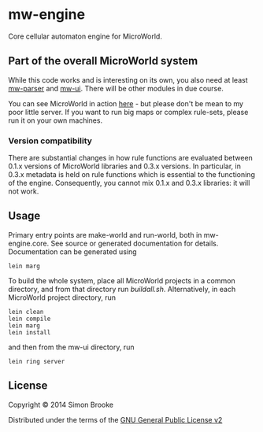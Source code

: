 # mw-engine

Core cellular automaton engine for MicroWorld.

## Part of the overall MicroWorld system 

While this code works and is interesting on its own, you also need at least
[mw-parser](https://github.com/simon-brooke/mw-parser) and 
[mw-ui](https://github.com/simon-brooke/mw-ui). There will be other 
modules in due course.

You can see MicroWorld in action [here](http://www.journeyman.cc/microworld/) -
but please don't be mean to my poor little server. If you want to run big maps
or complex rule-sets, please run it on your own machines.

### Version compatibility

There are substantial changes in how rule functions are evaluated between 0.1.x 
versions of MicroWorld libraries and 0.3.x versions. In particular, in 0.3.x 
metadata is held on rule functions which is essential to the functioning of the
engine. Consequently, you cannot mix 0.1.x and 0.3.x libraries: it will not work.

## Usage

Primary entry points are make-world and run-world, both in mw-engine.core. See
source or generated documentation for details. Documentation can be generated
using

    lein marg

To build the whole system, place all MicroWorld projects in a common directory,
and from that directory run *buildall.sh*. Alternatively, in each MicroWorld 
project directory, run

	lein clean
	lein compile
	lein marg
	lein install

and then from the mw-ui directory, run

	lein ring server

## License

Copyright © 2014 Simon Brooke

Distributed under the terms of the 
[GNU General Public License v2](http://www.gnu.org/licenses/gpl-2.0.html)